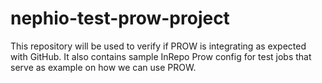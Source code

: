 # nephio-test-prow-project
This repository will be used to verify if PROW is integrating as expected with GitHub.
It also contains sample InRepo Prow config for test jobs that serve as example on how we can use PROW. 
